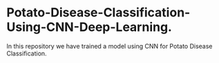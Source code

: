 # Potato-Disease-Classification-Using-CNN-Deep-Learning.
In this repository we have trained a model using CNN for Potato Disease Classification.
